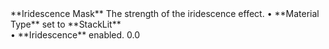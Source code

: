 <tr>
<td>**Iridescence Mask**</td>
<td>The strength of the iridescence effect.</td>
<td>&#8226; **Material Type** set to **StackLit** <br/>&#8226; **Iridescence** enabled.</td>
<td>0.0</td>
</tr>
